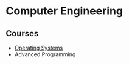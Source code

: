 # Computer Engineering

##  Courses
- [Operating Systems](/majors/computer-engineering/courses/operating-systems/README.md)
- Advanced Programming
